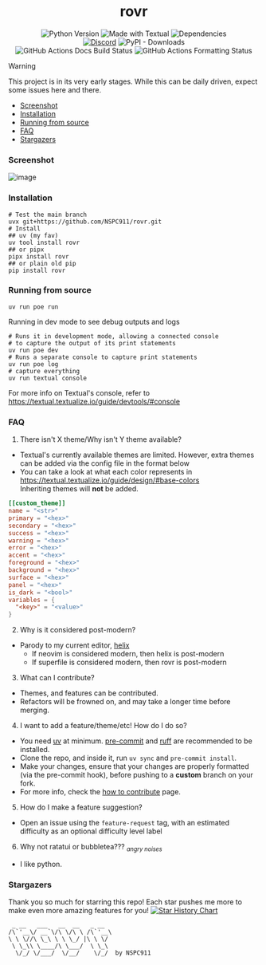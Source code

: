<div align="center">
  <h1>rovr</h1>
  <img alt="Python Version" src="https://img.shields.io/pypi/pyversions/rovr?style=for-the-badge&logo=python&logoColor=white&color=yellow">
  <img alt="Made with Textual" src="https://img.shields.io/badge/made_with-textual-0b171d?style=for-the-badge&logoColor=white">
  <!--python -c "import toml;print(len(toml.load('uv.lock')['package']))"-->
  <img alt="Dependencies" src="https://img.shields.io/badge/Dependencies-85-purple?style=for-the-badge">
  <br>
  <a href="https://nspc911.github.io/discord"><img alt="Discord" src="https://img.shields.io/discord/1110189201313513552?style=for-the-badge&logo=discord&logoColor=white&color=%235865f2"></a>
  <img alt="PyPI - Downloads" src="https://img.shields.io/pypi/dw/rovr?style=for-the-badge&logo=pypi&logoColor=white&color=darkgreen">
  <br>
  <img alt="GitHub Actions Docs Build Status" src="https://img.shields.io/github/actions/workflow/status/nspc911/rovr/.github%2Fworkflows%2Fdeploy.yml?style=for-the-badge&label=docs">
  <img alt="GitHub Actions Formatting Status" src="https://img.shields.io/github/actions/workflow/status/nspc911/rovr/.github%2Fworkflows%2Fformatting.yml?style=for-the-badge&label=style">
</div>

> [!warning]
> This project is in its very early stages. While this can be daily driven, expect some issues here and there.

<!--toc:start-->

- [Screenshot](#screenshot)
- [Installation](#installation)
- [Running from source](#running-from-source)
- [FAQ](#faq)
- [Stargazers](#stargazers)
<!--toc:end-->

### Screenshot

![image](https://github.com/NSPC911/rovr/blob/master/img%2F0.1.0%2Frovr_main.png?raw=true)

### Installation

```pwsh
# Test the main branch
uvx git+https://github.com/NSPC911/rovr.git
# Install
## uv (my fav)
uv tool install rovr
## or pipx
pipx install rovr
## or plain old pip
pip install rovr
```

### Running from source

```pwsh
uv run poe run
```

Running in dev mode to see debug outputs and logs
```pwsh
# Runs it in development mode, allowing a connected console
# to capture the output of its print statements
uv run poe dev
# Runs a separate console to capture print statements
uv run poe log
# capture everything
uv run textual console
```
For more info on Textual's console, refer to https://textual.textualize.io/guide/devtools/#console

### FAQ

1. There isn't X theme/Why isn't Y theme available?

- Textual's currently available themes are limited. However, extra themes can be added via the config file in the format below
- You can take a look at what each color represents in https://textual.textualize.io/guide/design/#base-colors<br>Inheriting themes will **not** be added.

```toml
[[custom_theme]]
name = "<str>"
primary = "<hex>"
secondary = "<hex>"
success = "<hex>"
warning = "<hex>"
error = "<hex>"
accent = "<hex>"
foreground = "<hex>"
background = "<hex>"
surface = "<hex>"
panel = "<hex>"
is_dark = "<bool>"
variables = {
  "<key>" = "<value>"
}
```

2. Why is it considered post-modern?

- Parody to my current editor, [helix](https://helix-editor.com)
  - If neovim is considered modern, then helix is post-modern
  - If superfile is considered modern, then rovr is post-modern

3. What can I contribute?

- Themes, and features can be contributed.
- Refactors will be frowned on, and may take a longer time before merging.

4. I want to add a feature/theme/etc! How do I do so?

- You need [uv](https://docs.astral.sh/uv) at minimum. [pre-commit](https://pre-commit.com/) and [ruff](https://docs.astral.sh/ruff) are recommended to be installed.
- Clone the repo, and inside it, run `uv sync` and `pre-commit install`.
- Make your changes, ensure that your changes are properly formatted (via the pre-commit hook), before pushing to a **custom** branch on your fork.
- For more info, check the [how to contribute](https://nspc911.github.io/rovr/contributing/how-to-contribute) page.

5. How do I make a feature suggestion?

- Open an issue using the `feature-request` tag, with an estimated difficulty as an optional difficulty level label

6. Why not ratatui or bubbletea??? <sub><i>angry noises</i></sub>

- I like python.


### Stargazers
Thank you so much for starring this repo! Each star pushes me more to make even more amazing features for you!
<a href="https://www.star-history.com/#nspc911/rovr&Date">
 <picture>
   <source media="(prefers-color-scheme: dark)" srcset="https://api.star-history.com/svg?repos=nspc911/rovr&type=Date&theme=dark" />
   <source media="(prefers-color-scheme: light)" srcset="https://api.star-history.com/svg?repos=nspc911/rovr&type=Date" />
   <img alt="Star History Chart" src="https://api.star-history.com/svg?repos=nspc911/rovr&type=Date" />
 </picture>
</a>

```
 _ __   ___   __  __   _ __
/\`'__\/ __`\/\ \/\ \ /\`'__\
\ \ \//\ \_\ \ \ \_/ |\ \ \/
 \ \_\\ \____/\ \___/  \ \_\
  \/_/ \/___/  \/__/    \/_/  by NSPC911
```
